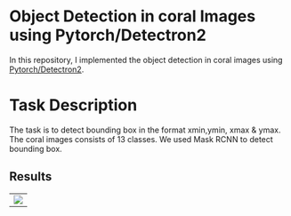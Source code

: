 # Object Detection in coral Images using Pytorch/Detectron2
In this repository,  I implemented the object detection in coral images using [Pytorch/Detectron2](https://github.com/facebookresearch/detectron2).
# Task Description
The task is to detect bounding box in the format xmin,ymin, xmax & ymax. The coral images consists of 13 classes.
We used Mask RCNN to detect bounding box.
## Results

<table>
    <tr>
    <td>
     <img src="https://github.com/Nisnab/coralchallenge/blob/main/download.png?raw=true" />
    </td>
      </tr>
  
  </table>
